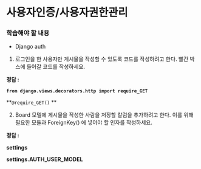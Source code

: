 # 사용자인증/사용자권한관리

### 학습해야 할 내용

- Django auth

1. 로그인을 한 사용자만 게시물을 작성할 수 있도록 코드를 작성하려고 한다. 빨간 박스에 들어갈 코드를 작성하세요.

**정답 :**

**`from django.views.decorators.http import require_GET`**

**`@require_GET()` ** 





2. Board 모델에 게시물을 작성한 사람을 저장할 칼럼을 추가하려고 한다. 이를 위해 필요한 모듈과 ForeignKey() 에 넣어야 할 인자를 작성하세요.

**정답 :**

**settings**

**settings.AUTH_USER_MODEL**

